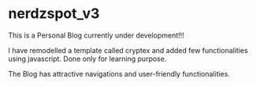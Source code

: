 # nerdzspot_v3

This is a Personal Blog currently under development!!!

I have remodelled a template called cryptex and added few functionalities using javascript. Done only for learning purpose.

The Blog has attractive navigations and user-friendly functionalities.
